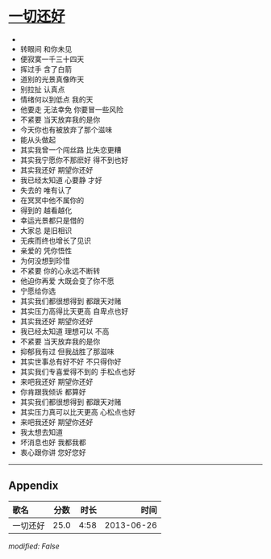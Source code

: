 # [一切还好](https://music.163.com/song?id=26608807)

* 
* 转眼间 和你未见
* 便寂寞一千三十四天
* 挥过手 含了白箭
* 道别的光景真像昨天
* 别拉扯 认真点
* 情绪何以到低点 我的天
* 他要走 无法幸免 你要冒一些风险
* 不紧要 当天放弃我的是你
* 今天你也有被放弃了那个滋味
* 能从头做起
* 其实我曾一个闯丝路 比失恋更糟
* 其实我宁愿你不那麽好 得不到也好
* 其实我还好 期望你还好
* 我已经太知道 心要静 才好
* 失去的 唯有认了
* 在冥冥中他不属你的
* 得到的 越看越化
* 幸运光景都只是借的
* 大家总 是旧相识
* 无疾而终也增长了见识
* 亲爱的 凭你悟性
* 为何没想到珍惜
* 不紧要 你的心永远不断转
* 他迫你再爱 大既会变了你不愿
* 宁愿给你选
* 其实我们都很想得到 都跟天对赌
* 其实压力高得比天更高 自卑点也好
* 其实我还好 期望你还好
* 我已经太知道 理想可以 不高
* 不紧要 当天放弃我的是你
* 抑郁我有过 但我战胜了那滋味
* 其实世事总有好不好 不只得你好
* 其实我们专喜爱得不到的 手松点也好
* 来吧我还好 期望你还好
* 你肯跟我倾诉 都算好
* 其实我们都很想得到 都跟天对赌
* 其实压力真可以比天更高 心松点也好
* 来吧我还好 期望你还好
* 我太想去知道
* 坏消息也好 我都我都
* 衷心跟你讲 您好您好


---

## Appendix

|歌名|分数|时长|时间|
|:---|:---:|---:|---:|
|一切还好|25.0|4:58|2013-06-26

*modified: False*
